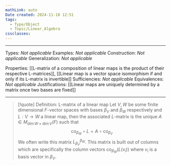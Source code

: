 ```yaml
---
mathLink: auto
Date created: 2024-11-18 12:51
tags:
  - Type/Object
  - Topic/Linear_Algebra
cssclasses:
---
```


---  

Types: _Not applicable_
Examples: _Not applicable_
Construction: _Not applicable_
Generalization: _Not applicable_

Properties: [[L-matrix of a composition of linear maps is the product of their respective L-matrices]], [[Linear map is a vector space isomorphism if and only if its L-matrix is invertible]]
Sufficiencies: _Not applicable_
Equivalences: _Not applicable_
Justifications: [[Linear maps are uniquely determined by a matrix once two bases are fixed]]

---

> [!quote] Definition: L-matrix of a linear map
> Let $V,W$ be some finite dimensional $F$-vector spaces with bases $\beta_{V}$ and $\beta_{W}$ respectively and $L:V\to W$ a linear map, then the associated $L$-matrix is the unique $A\in M_{\dim W\times \dim V}(F)$ such that $$ \text{co}_{\beta_{W}}\circ L=  A\circ \text{co}_{\beta_{V}} $$
> We often write this matrix $L^{\beta_{W}}_{\beta_{V}}$. This matrix is built out of columns which are specifically the column vectors $\text{co}_{\beta_{W}}(L(v_{i}))$ where $v_{i}$ is a basis vector in $\beta_{V}$.

